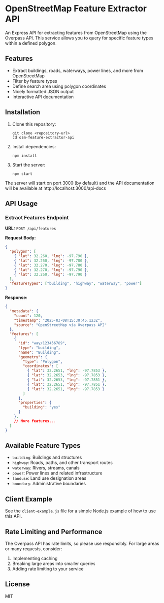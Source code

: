 # OpenStreetMap Feature Extractor API

An Express API for extracting features from OpenStreetMap using the Overpass API. This service allows you to query for specific feature types within a defined polygon.

## Features

- Extract buildings, roads, waterways, power lines, and more from OpenStreetMap
- Filter by feature types
- Define search area using polygon coordinates
- Nicely formatted JSON output
- Interactive API documentation

## Installation

1. Clone this repository:
   ```
   git clone <repository-url>
   cd osm-feature-extractor-api
   ```

2. Install dependencies:
   ```
   npm install
   ```

3. Start the server:
   ```
   npm start
   ```

The server will start on port 3000 (by default) and the API documentation will be available at http://localhost:3000/api-docs

## API Usage

### Extract Features Endpoint

**URL:** `POST /api/features`

**Request Body:**
```json
{
  "polygon": [
    { "lat": 32.260, "lng": -97.790 },
    { "lat": 32.260, "lng": -97.780 },
    { "lat": 32.270, "lng": -97.780 },
    { "lat": 32.270, "lng": -97.790 },
    { "lat": 32.260, "lng": -97.790 }
  ],
  "featureTypes": ["building", "highway", "waterway", "power"]
}
```

**Response:**
```json
{
  "metadata": {
    "count": 120,
    "timestamp": "2025-03-08T15:30:45.123Z",
    "source": "OpenStreetMap via Overpass API"
  },
  "features": [
    {
      "id": "way/123456789",
      "type": "building",
      "name": "Building",
      "geometry": {
        "type": "Polygon",
        "coordinates": [
          { "lat": 32.2651, "lng": -97.7853 },
          { "lat": 32.2653, "lng": -97.7853 },
          { "lat": 32.2653, "lng": -97.7851 },
          { "lat": 32.2651, "lng": -97.7851 },
          { "lat": 32.2651, "lng": -97.7853 }
        ]
      },
      "properties": {
        "building": "yes"
      }
    },
    // More features...
  ]
}
```

## Available Feature Types

- `building`: Buildings and structures
- `highway`: Roads, paths, and other transport routes
- `waterway`: Rivers, streams, canals
- `power`: Power lines and related infrastructure
- `landuse`: Land use designation areas
- `boundary`: Administrative boundaries

## Client Example

See the `client-example.js` file for a simple Node.js example of how to use this API.

## Rate Limiting and Performance

The Overpass API has rate limits, so please use responsibly. For large areas or many requests, consider:

1. Implementing caching
2. Breaking large areas into smaller queries
3. Adding rate limiting to your service

## License

MIT